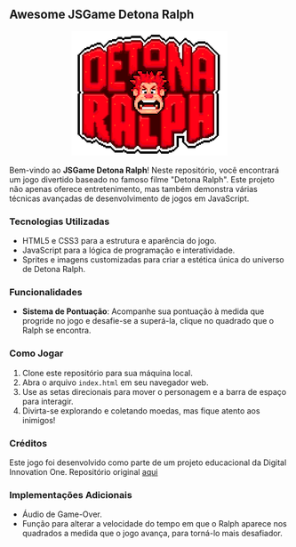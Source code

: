 ## Awesome JSGame Detona Ralph

<p align="center">
  <img src="./assets/images/logo.png" alt="JSGame Detona Ralph Logo">
</p>

Bem-vindo ao **JSGame Detona Ralph**! Neste repositório, você encontrará um jogo divertido baseado no famoso filme "Detona Ralph". Este projeto não apenas oferece entretenimento, mas também demonstra várias técnicas avançadas de desenvolvimento de jogos em JavaScript.

### Tecnologias Utilizadas

- HTML5 e CSS3 para a estrutura e aparência do jogo.
- JavaScript para a lógica de programação e interatividade.
- Sprites e imagens customizadas para criar a estética única do universo de Detona Ralph.

### Funcionalidades 

- **Sistema de Pontuação**: Acompanhe sua pontuação à medida que progride no jogo e desafie-se a superá-la, clique no quadrado que o Ralph se encontra.

### Como Jogar

1. Clone este repositório para sua máquina local.
2. Abra o arquivo `index.html` em seu navegador web.
3. Use as setas direcionais para mover o personagem e a barra de espaço para interagir.
4. Divirta-se explorando e coletando moedas, mas fique atento aos inimigos!

### Créditos

Este jogo foi desenvolvido como parte de um projeto educacional da Digital Innovation One. Repositório original [aqui](https://github.com/digitalinnovationone/jsgame-detona-ralph)


### Implementações Adicionais

- Áudio de Game-Over.
- Função para alterar a velocidade do tempo em que o Ralph aparece nos quadrados a medida que o jogo avança, para torná-lo mais desafiador.